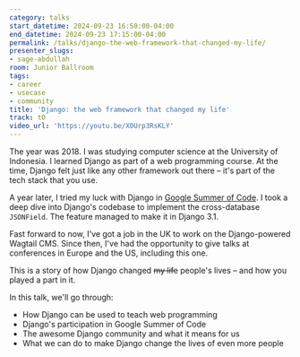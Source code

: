 ```yaml
---
category: talks
start_datetime: 2024-09-23 16:50:00-04:00
end_datetime: 2024-09-23 17:15:00-04:00
permalink: /talks/django-the-web-framework-that-changed-my-life/
presenter_slugs:
- sage-abdullah
room: Junior Ballroom
tags:
- career
- usecase
- community
title: 'Django: the web framework that changed my life'
track: t0
video_url: 'https://youtu.be/X0Urp3RsKLY'
---
```


The year was 2018. I was studying computer science at the University of Indonesia. I learned Django as part of a web programming course. At the time, Django felt just like any other framework out there – it's part of the tech stack that you use.

A year later, I tried my luck with Django in [Google Summer of Code](https://g.co/gsoc). I took a deep dive into Django's codebase to implement the cross-database `JSONField`. The feature managed to make it in Django 3.1.

Fast forward to now, I've got a job in the UK to work on the Django-powered Wagtail CMS.  Since then, I've had the opportunity to give talks at conferences in Europe and the US, including this one.

This is a story of how Django changed ~~my life~~ people's lives – and how you played a part in it.

In this talk, we'll go through:
- How Django can be used to teach web programming
- Django's participation in Google Summer of Code
- The awesome Django community and what it means for us
- What we can do to make Django change the lives of even more people
